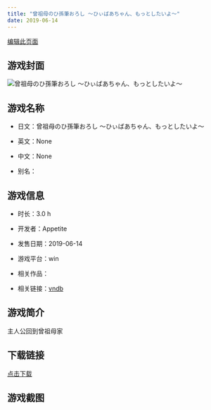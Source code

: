 ```yaml
---
title: "曾祖母のひ孫筆おろし ～ひぃばあちゃん、もっとしたいよ～"
date: 2019-06-14
---
```

[编辑此页面](https://github.com/ACG-3/ADV3-source/blob/main/source/_posts/games/%E6%9B%BE%E7%A5%96%E6%AF%8D%E3%81%AE%E3%81%B2%E5%AD%AB%E7%AD%86%E3%81%8A%E3%82%8D%E3%81%97%20%EF%BD%9E%E3%81%B2%E3%81%83%E3%81%B0%E3%81%82%E3%81%A1%E3%82%83%E3%82%93%E3%80%81%E3%82%82%E3%81%A3%E3%81%A8%E3%81%97%E3%81%9F%E3%81%84%E3%82%88%EF%BD%9E.md)

## 游戏封面

![曾祖母のひ孫筆おろし ～ひぃばあちゃん、もっとしたいよ～](https%3A//pan.timero.xyz/onedrive/img_lib_001/%E6%9B%BE%E7%A5%96%E6%AF%8D%E3%81%AE%E3%81%B2%E5%AD%AB%E7%AD%86%E3%81%8A%E3%82%8D%E3%81%97%20%EF%BD%9E%E3%81%B2%E3%81%83%E3%81%B0%E3%81%82%E3%81%A1%E3%82%83%E3%82%93%E3%80%81%E3%82%82%E3%81%A3%E3%81%A8%E3%81%97%E3%81%9F%E3%81%84%E3%82%88%EF%BD%9E_cover.avif)


## 游戏名称

- 日文：曾祖母のひ孫筆おろし ～ひぃばあちゃん、もっとしたいよ～
- 英文：None
- 中文：None

- 别名：


## 游戏信息

- 时长：3.0 h
- 开发者：Appetite
- 发售日期：2019-06-14
- 游戏平台：win
- 相关作品：

- 相关链接：[vndb](https://vndb.org/v25790)


## 游戏简介

主人公回到曾祖母家


## 下载链接

[点击下载](https://pan.timero.xyz/onedrive/adv_lib_001/%E6%9B%BE%E7%A5%96%E6%AF%8D%E3%81%AE%E3%81%B2%E5%AD%AB%E7%AD%86%E3%81%8A%E3%82%8D%E3%81%97%20%EF%BD%9E%E3%81%B2%E3%81%83%E3%81%B0%E3%81%82%E3%81%A1%E3%82%83%E3%82%93%E3%80%81%E3%82%82%E3%81%A3%E3%81%A8%E3%81%97%E3%81%9F%E3%81%84%E3%82%88%EF%BD%9E)


## 游戏截图


